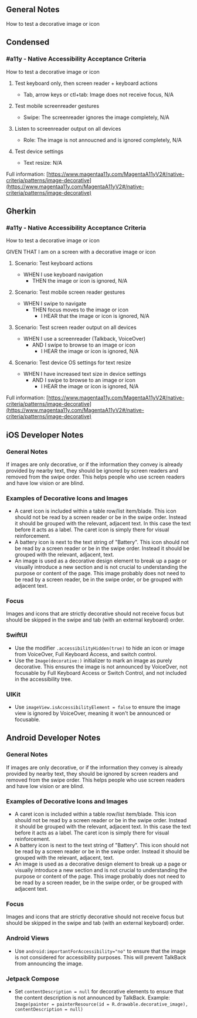 ## General Notes

How to test a decorative image or icon

## Condensed

### #a11y - Native Accessibility Acceptance Criteria

How to test a decorative image or icon

1. Test keyboard only, then screen reader + keyboard actions

   - Tab, arrow keys or ctl+tab: Image does not receive focus, N/A

2. Test mobile screenreader gestures

   - Swipe: The screenreader ignores the image completely, N/A

3. Listen to screenreader output on all devices

   - Role: The image is not annoucned and is ignored completely, N/A

4. Test device settings

   - Text resize: N/A

Full information: [https://www.magentaa11y.com/MagentaA11yV2#/native-criteria/patterns/image-decorative](https://www.magentaa11y.com/MagentaA11yV2#/native-criteria/patterns/image-decorative)

## Gherkin

### #a11y - Native Accessibility Acceptance Criteria

How to test a decorative image or icon

GIVEN THAT I am on a screen with a decorative image or icon

1. Scenario: Test keyboard actions

   - WHEN I use keyboard navigation
      - THEN the image or icon is ignored, N/A

2. Scenario: Test mobile screen reader gestures

   - WHEN I swipe to navigate 
      - THEN focus moves to the image or icon
         - I HEAR that the image or icon is ignored, N/A

3. Scenario: Test screen reader output on all devices

   - WHEN I use a screenreader (Talkback, VoiceOver) 
      - AND I swipe to browse to an image or icon
         - I HEAR the image or icon is ignored, N/A

4. Scenario: Test device OS settings for text resize

   - WHEN I have increased text size in device settings 
      - AND I swipe to browse to an image or icon
         - I HEAR the image or icon is ignored, N/A

Full information: [https://www.magentaa11y.com/MagentaA11yV2#/native-criteria/patterns/image-decorative](https://www.magentaa11y.com/MagentaA11yV2#/native-criteria/patterns/image-decorative)

## iOS Developer Notes
### General Notes

If images are only decorative, or if the information they convey is already provided by nearby text, they should be ignored by screen readers and removed from the swipe order. This helps people who use screen readers and have low vision or are blind. 

### Examples of Decorative Icons and Images

   - A caret icon is included within a table row/list item/blade. This icon should not be read by a screen reader or be in the swipe order. Instead it should be grouped with the relevant, adjacent text. In this case the text before it acts as a label. The caret icon is simply there for visual reinforcement. 
   - A battery icon is next to the text string of "Battery". This icon should not be read by a screen reader or be in the swipe order. Instead it should be grouped with the relevant, adjacent, text.
   - An image is used as a decorative design element to break up a page or visually introduce a new section and is not crucial to understanding the purpose or content of the page. This image probably does not need to be read by a screen reader, be in the swipe order, or be grouped with adjacent text.

### Focus

Images and icons that are strictly decorative should not receive focus but should be skipped in the swipe and tab (with an external keyboard) order. 

### SwiftUI

   - Use the modifier `.accessibilityHidden(true)` to hide an icon or image from VoiceOver, Full Keyboard Access, and switch control.
   - Use the `Image(decorative:)` initializer to mark an image as purely decorative. This ensures the image is not announced by VoiceOver, not focusable by Full Keyboard Access or Switch Control, and not included in the accessibility tree.

### UIKit

   - Use `imageView.isAccessibilityElement = false` to ensure the image view is ignored by VoiceOver, meaning it won't be announced or focusable.

## Android Developer Notes
### General Notes

If images are only decorative, or if the information they convey is already provided by nearby text, they should be ignored by screen readers and removed from the swipe order. This helps people who use screen readers and have low vision or are blind. 

### Examples of Decorative Icons and Images

   - A caret icon is included within a table row/list item/blade. This icon should not be read by a screen reader or be in the swipe order. Instead it should be grouped with the relevant, adjacent text. In this case the text before it acts as a label. The caret icon is simply there for visual reinforcement. 
   - A battery icon is next to the text string of "Battery". This icon should not be read by a screen reader or be in the swipe order. Instead it should be grouped with the relevant, adjacent, text.
   - An image is used as a decorative design element to break up a page or visually introduce a new section and is not crucial to understanding the purpose or content of the page. This image probably does not need to be read by a screen reader, be in the swipe order, or be grouped with adjacent text.

### Focus

Images and icons that are strictly decorative should not receive focus but should be skipped in the swipe and tab (with an external keyboard) order. 

### Android Views

   - Use `android:importantForAccessibility="no"` to ensure that the image is not considered for accessibility purposes. This will prevent TalkBack from announcing the image.

### Jetpack Compose

   - Set `contentDescription = null` for decorative elements to ensure that the content description is not announced by TalkBack.
Example: `Image(painter = painterResource(id = R.drawable.decorative_image), contentDescription = null)`
